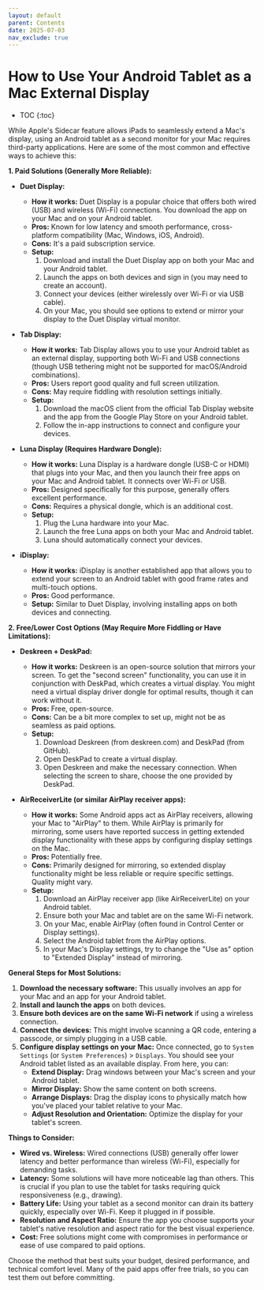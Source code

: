```yaml
---
layout: default
parent: Contents
date: 2025-07-03
nav_exclude: true
---
```


# How to Use Your Android Tablet as a Mac External Display
- TOC
{:toc}

While Apple's Sidecar feature allows iPads to seamlessly extend a Mac's display, using an Android tablet as a second monitor for your Mac requires third-party applications. Here are some of the most common and effective ways to achieve this:

**1. Paid Solutions (Generally More Reliable):**

* **Duet Display:**
    * **How it works:** Duet Display is a popular choice that offers both wired (USB) and wireless (Wi-Fi) connections. You download the app on your Mac and on your Android tablet.
    * **Pros:** Known for low latency and smooth performance, cross-platform compatibility (Mac, Windows, iOS, Android).
    * **Cons:** It's a paid subscription service.
    * **Setup:**
        1.  Download and install the Duet Display app on both your Mac and your Android tablet.
        2.  Launch the apps on both devices and sign in (you may need to create an account).
        3.  Connect your devices (either wirelessly over Wi-Fi or via USB cable).
        4.  On your Mac, you should see options to extend or mirror your display to the Duet Display virtual monitor.

* **Tab Display:**
    * **How it works:** Tab Display allows you to use your Android tablet as an external display, supporting both Wi-Fi and USB connections (though USB tethering might not be supported for macOS/Android combinations).
    * **Pros:** Users report good quality and full screen utilization.
    * **Cons:** May require fiddling with resolution settings initially.
    * **Setup:**
        1.  Download the macOS client from the official Tab Display website and the app from the Google Play Store on your Android tablet.
        2.  Follow the in-app instructions to connect and configure your devices.

* **Luna Display (Requires Hardware Dongle):**
    * **How it works:** Luna Display is a hardware dongle (USB-C or HDMI) that plugs into your Mac, and then you launch their free apps on your Mac and Android tablet. It connects over Wi-Fi or USB.
    * **Pros:** Designed specifically for this purpose, generally offers excellent performance.
    * **Cons:** Requires a physical dongle, which is an additional cost.
    * **Setup:**
        1.  Plug the Luna hardware into your Mac.
        2.  Launch the free Luna apps on both your Mac and Android tablet.
        3.  Luna should automatically connect your devices.

* **iDisplay:**
    * **How it works:** iDisplay is another established app that allows you to extend your screen to an Android tablet with good frame rates and multi-touch options.
    * **Pros:** Good performance.
    * **Setup:** Similar to Duet Display, involving installing apps on both devices and connecting.

**2. Free/Lower Cost Options (May Require More Fiddling or Have Limitations):**

* **Deskreen + DeskPad:**
    * **How it works:** Deskreen is an open-source solution that mirrors your screen. To get the "second screen" functionality, you can use it in conjunction with DeskPad, which creates a virtual display. You might need a virtual display driver dongle for optimal results, though it can work without it.
    * **Pros:** Free, open-source.
    * **Cons:** Can be a bit more complex to set up, might not be as seamless as paid options.
    * **Setup:**
        1.  Download Deskreen (from deskreen.com) and DeskPad (from GitHub).
        2.  Open DeskPad to create a virtual display.
        3.  Open Deskreen and make the necessary connection. When selecting the screen to share, choose the one provided by DeskPad.

* **AirReceiverLite (or similar AirPlay receiver apps):**
    * **How it works:** Some Android apps act as AirPlay receivers, allowing your Mac to "AirPlay" to them. While AirPlay is primarily for mirroring, some users have reported success in getting extended display functionality with these apps by configuring display settings on the Mac.
    * **Pros:** Potentially free.
    * **Cons:** Primarily designed for mirroring, so extended display functionality might be less reliable or require specific settings. Quality might vary.
    * **Setup:**
        1.  Download an AirPlay receiver app (like AirReceiverLite) on your Android tablet.
        2.  Ensure both your Mac and tablet are on the same Wi-Fi network.
        3.  On your Mac, enable AirPlay (often found in Control Center or Display settings).
        4.  Select the Android tablet from the AirPlay options.
        5.  In your Mac's Display settings, try to change the "Use as" option to "Extended Display" instead of mirroring.

**General Steps for Most Solutions:**

1.  **Download the necessary software:** This usually involves an app for your Mac and an app for your Android tablet.
2.  **Install and launch the apps** on both devices.
3.  **Ensure both devices are on the same Wi-Fi network** if using a wireless connection.
4.  **Connect the devices:** This might involve scanning a QR code, entering a passcode, or simply plugging in a USB cable.
5.  **Configure display settings on your Mac:** Once connected, go to `System Settings` (or `System Preferences`) > `Displays`. You should see your Android tablet listed as an available display. From here, you can:
    * **Extend Display:** Drag windows between your Mac's screen and your Android tablet.
    * **Mirror Display:** Show the same content on both screens.
    * **Arrange Displays:** Drag the display icons to physically match how you've placed your tablet relative to your Mac.
    * **Adjust Resolution and Orientation:** Optimize the display for your tablet's screen.

**Things to Consider:**

* **Wired vs. Wireless:** Wired connections (USB) generally offer lower latency and better performance than wireless (Wi-Fi), especially for demanding tasks.
* **Latency:** Some solutions will have more noticeable lag than others. This is crucial if you plan to use the tablet for tasks requiring quick responsiveness (e.g., drawing).
* **Battery Life:** Using your tablet as a second monitor can drain its battery quickly, especially over Wi-Fi. Keep it plugged in if possible.
* **Resolution and Aspect Ratio:** Ensure the app you choose supports your tablet's native resolution and aspect ratio for the best visual experience.
* **Cost:** Free solutions might come with compromises in performance or ease of use compared to paid options.

Choose the method that best suits your budget, desired performance, and technical comfort level. Many of the paid apps offer free trials, so you can test them out before committing.